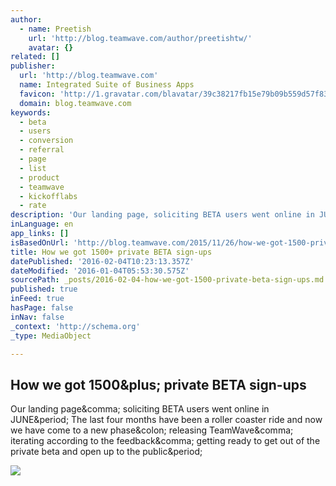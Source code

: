 ```yaml
---
author:
  - name: Preetish
    url: 'http://blog.teamwave.com/author/preetishtw/'
    avatar: {}
related: []
publisher:
  url: 'http://blog.teamwave.com'
  name: Integrated Suite of Business Apps
  favicon: 'http://1.gravatar.com/blavatar/39c38217fb15e79b09b559d57f839193?s=16'
  domain: blog.teamwave.com
keywords:
  - beta
  - users
  - conversion
  - referral
  - page
  - list
  - product
  - teamwave
  - kickofflabs
  - rate
description: 'Our landing page, soliciting BETA users went online in JUNE. The last four months have been a roller coaster ride and now we have come to a new phase: releasing TeamWave, iterating according to the feedback, getting ready to get out of the private beta and open up to the public.'
inLanguage: en
app_links: []
isBasedOnUrl: 'http://blog.teamwave.com/2015/11/26/how-we-got-1500-private-beta-sign-ups/?utm_campaign=Submission&utm_medium=Community&utm_source=GrowthHackers.com'
title: How we got 1500+ private BETA sign-ups
datePublished: '2016-02-04T10:23:13.357Z'
dateModified: '2016-01-04T05:53:30.575Z'
sourcePath: _posts/2016-02-04-how-we-got-1500-private-beta-sign-ups.md
published: true
inFeed: true
hasPage: false
inNav: false
_context: 'http://schema.org'
_type: MediaObject

---
```

<article style=""><h1>How we got 1500&amp;plus; private BETA sign-ups</h1><p>Our landing page&amp;comma; soliciting BETA users went online in JUNE&amp;period; The last four months have been a roller coaster ride and now we have come to a new phase&amp;colon; releasing TeamWave&amp;comma; iterating according to the feedback&amp;comma; getting ready to get out of the private beta and open up to the public&amp;period;</p><img src="https://goteamwave.files.wordpress.com/2015/11/kickofflabs-conversion-data.png?w=708" /></article>